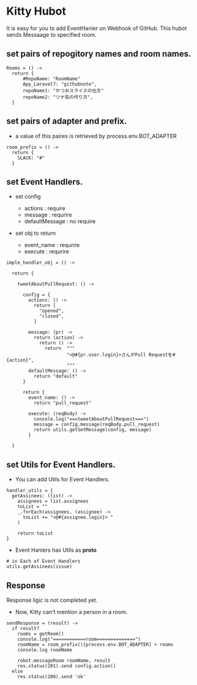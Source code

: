 # Kitty Hubot

It is easy for you to add EventHanler on Webhook of GitHub.
This hubot sends Messaage to specified room.

## set pairs of repogitory names and room names.

```
Rooms = () ->
  return {
      #RepoName: "RoomName"
      App_Laravel7: "githubnote",
      repoName1: "かつおスライスの仕方"
      repoName2: "ツナ缶の作り方",
  }
```

## set pairs of adapter and prefix.
- a value of this paires is retrieved by process.env.BOT_ADAPTER

```
room_prefix = () ->
  return {
    SLACK: "#"
  }
```

## set Event Handlers.

- set config
  - actions : require 
  - message : requrire
  - defaultMessage : no require

- set obj to return
  - event_name : requrire
  - execute : requrire

```
imple_handler_obj = () ->

  return {

    tweetAboutPullRequest: () ->

      config = {
        actions: () ->
          return [
            "opened",
            "closed",
          ]

        message: (pr) ->
          return (action) ->
            return () ->
              return  """
                      "<@#{pr.user.login}>さんがPull Requestを#{action}",
                      """
        defaultMessage: () ->
          return "default"
      }

      return {
        event_name: () ->
          return "pull_request"

        execute: (reqBody) ->
          console.log("===tweetAboutPullRequest===")
          message = config.message(reqBody.pull_request)
          return utils.getSetMessage(config, message)
        }

  }
```


## set Utils for Event Handlers.

- You can add Utils for Event Handlers.

```
handler_utils = {
  getAssinees: (list) ->
    assignees = list.assignees
    toList = ""
    _.forEach(assignees, (assignee) ->
      toList += "<@#{assignee.login}> "
    )

    return toList
}
```
- Event Hanlers has Utils as __proto__

```
# in Each of Event Handlers
utils.getAssinees(issue)
```

## Response

Response ligic is not completed yet.
- Now, Kitty can't mention a person in a room.

```
sendResponse = (result) ->
  if result?
    rooms = getRoom()
    console.log("============room==============")
    roomName = room_prefix()[process.env.BOT_ADAPTER] + rooms
    console.log roomName

    robot.messageRoom roomName, result
    res.status(201).send config.action()
  else
    res.status(200).send 'ok'
```

